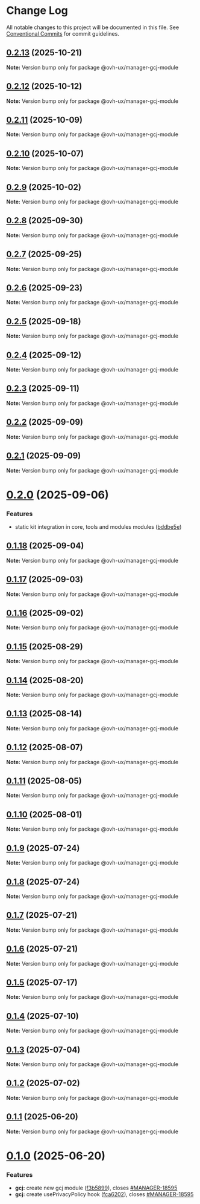 # Change Log

All notable changes to this project will be documented in this file.
See [Conventional Commits](https://conventionalcommits.org) for commit guidelines.

## [0.2.13](https://github.com/ovh/manager/compare/@ovh-ux/manager-gcj-module@0.2.12...@ovh-ux/manager-gcj-module@0.2.13) (2025-10-21)

**Note:** Version bump only for package @ovh-ux/manager-gcj-module





## [0.2.12](https://github.com/ovh/manager/compare/@ovh-ux/manager-gcj-module@0.2.11...@ovh-ux/manager-gcj-module@0.2.12) (2025-10-12)

**Note:** Version bump only for package @ovh-ux/manager-gcj-module





## [0.2.11](https://github.com/ovh/manager/compare/@ovh-ux/manager-gcj-module@0.2.10...@ovh-ux/manager-gcj-module@0.2.11) (2025-10-09)

**Note:** Version bump only for package @ovh-ux/manager-gcj-module





## [0.2.10](https://github.com/ovh/manager/compare/@ovh-ux/manager-gcj-module@0.2.9...@ovh-ux/manager-gcj-module@0.2.10) (2025-10-07)

**Note:** Version bump only for package @ovh-ux/manager-gcj-module





## [0.2.9](https://github.com/ovh/manager/compare/@ovh-ux/manager-gcj-module@0.2.8...@ovh-ux/manager-gcj-module@0.2.9) (2025-10-02)

**Note:** Version bump only for package @ovh-ux/manager-gcj-module





## [0.2.8](https://github.com/ovh/manager/compare/@ovh-ux/manager-gcj-module@0.2.7...@ovh-ux/manager-gcj-module@0.2.8) (2025-09-30)

**Note:** Version bump only for package @ovh-ux/manager-gcj-module





## [0.2.7](https://github.com/ovh/manager/compare/@ovh-ux/manager-gcj-module@0.2.6...@ovh-ux/manager-gcj-module@0.2.7) (2025-09-25)

**Note:** Version bump only for package @ovh-ux/manager-gcj-module





## [0.2.6](https://github.com/ovh/manager/compare/@ovh-ux/manager-gcj-module@0.2.5...@ovh-ux/manager-gcj-module@0.2.6) (2025-09-23)

**Note:** Version bump only for package @ovh-ux/manager-gcj-module





## [0.2.5](https://github.com/ovh/manager/compare/@ovh-ux/manager-gcj-module@0.2.4...@ovh-ux/manager-gcj-module@0.2.5) (2025-09-18)

**Note:** Version bump only for package @ovh-ux/manager-gcj-module





## [0.2.4](https://github.com/ovh/manager/compare/@ovh-ux/manager-gcj-module@0.2.3...@ovh-ux/manager-gcj-module@0.2.4) (2025-09-12)

**Note:** Version bump only for package @ovh-ux/manager-gcj-module





## [0.2.3](https://github.com/ovh/manager/compare/@ovh-ux/manager-gcj-module@0.2.2...@ovh-ux/manager-gcj-module@0.2.3) (2025-09-11)

**Note:** Version bump only for package @ovh-ux/manager-gcj-module





## [0.2.2](https://github.com/ovh/manager/compare/@ovh-ux/manager-gcj-module@0.2.1...@ovh-ux/manager-gcj-module@0.2.2) (2025-09-09)

**Note:** Version bump only for package @ovh-ux/manager-gcj-module





## [0.2.1](https://github.com/ovh/manager/compare/@ovh-ux/manager-gcj-module@0.2.0...@ovh-ux/manager-gcj-module@0.2.1) (2025-09-09)

**Note:** Version bump only for package @ovh-ux/manager-gcj-module





# [0.2.0](https://github.com/ovh/manager/compare/@ovh-ux/manager-gcj-module@0.1.18...@ovh-ux/manager-gcj-module@0.2.0) (2025-09-06)


### Features

* static kit integration in core, tools and modules modules ([bddbe5e](https://github.com/ovh/manager/commit/bddbe5e07453c8a657f2ca216d48d1f6f2bc0ca5))





## [0.1.18](https://github.com/ovh/manager/compare/@ovh-ux/manager-gcj-module@0.1.17...@ovh-ux/manager-gcj-module@0.1.18) (2025-09-04)

**Note:** Version bump only for package @ovh-ux/manager-gcj-module





## [0.1.17](https://github.com/ovh/manager/compare/@ovh-ux/manager-gcj-module@0.1.16...@ovh-ux/manager-gcj-module@0.1.17) (2025-09-03)

**Note:** Version bump only for package @ovh-ux/manager-gcj-module





## [0.1.16](https://github.com/ovh/manager/compare/@ovh-ux/manager-gcj-module@0.1.15...@ovh-ux/manager-gcj-module@0.1.16) (2025-09-02)

**Note:** Version bump only for package @ovh-ux/manager-gcj-module





## [0.1.15](https://github.com/ovh/manager/compare/@ovh-ux/manager-gcj-module@0.1.14...@ovh-ux/manager-gcj-module@0.1.15) (2025-08-29)

**Note:** Version bump only for package @ovh-ux/manager-gcj-module





## [0.1.14](https://github.com/ovh/manager/compare/@ovh-ux/manager-gcj-module@0.1.13...@ovh-ux/manager-gcj-module@0.1.14) (2025-08-20)

**Note:** Version bump only for package @ovh-ux/manager-gcj-module





## [0.1.13](https://github.com/ovh/manager/compare/@ovh-ux/manager-gcj-module@0.1.12...@ovh-ux/manager-gcj-module@0.1.13) (2025-08-14)

**Note:** Version bump only for package @ovh-ux/manager-gcj-module





## [0.1.12](https://github.com/ovh/manager/compare/@ovh-ux/manager-gcj-module@0.1.11...@ovh-ux/manager-gcj-module@0.1.12) (2025-08-07)

**Note:** Version bump only for package @ovh-ux/manager-gcj-module





## [0.1.11](https://github.com/ovh/manager/compare/@ovh-ux/manager-gcj-module@0.1.10...@ovh-ux/manager-gcj-module@0.1.11) (2025-08-05)

**Note:** Version bump only for package @ovh-ux/manager-gcj-module





## [0.1.10](https://github.com/ovh/manager/compare/@ovh-ux/manager-gcj-module@0.1.9...@ovh-ux/manager-gcj-module@0.1.10) (2025-08-01)

**Note:** Version bump only for package @ovh-ux/manager-gcj-module





## [0.1.9](https://github.com/ovh/manager/compare/@ovh-ux/manager-gcj-module@0.1.8...@ovh-ux/manager-gcj-module@0.1.9) (2025-07-24)

**Note:** Version bump only for package @ovh-ux/manager-gcj-module





## [0.1.8](https://github.com/ovh/manager/compare/@ovh-ux/manager-gcj-module@0.1.7...@ovh-ux/manager-gcj-module@0.1.8) (2025-07-24)

**Note:** Version bump only for package @ovh-ux/manager-gcj-module





## [0.1.7](https://github.com/ovh/manager/compare/@ovh-ux/manager-gcj-module@0.1.6...@ovh-ux/manager-gcj-module@0.1.7) (2025-07-21)

**Note:** Version bump only for package @ovh-ux/manager-gcj-module





## [0.1.6](https://github.com/ovh/manager/compare/@ovh-ux/manager-gcj-module@0.1.5...@ovh-ux/manager-gcj-module@0.1.6) (2025-07-21)

**Note:** Version bump only for package @ovh-ux/manager-gcj-module





## [0.1.5](https://github.com/ovh/manager/compare/@ovh-ux/manager-gcj-module@0.1.4...@ovh-ux/manager-gcj-module@0.1.5) (2025-07-17)

**Note:** Version bump only for package @ovh-ux/manager-gcj-module





## [0.1.4](https://github.com/ovh/manager/compare/@ovh-ux/manager-gcj-module@0.1.3...@ovh-ux/manager-gcj-module@0.1.4) (2025-07-10)

**Note:** Version bump only for package @ovh-ux/manager-gcj-module





## [0.1.3](https://github.com/ovh/manager/compare/@ovh-ux/manager-gcj-module@0.1.2...@ovh-ux/manager-gcj-module@0.1.3) (2025-07-04)

**Note:** Version bump only for package @ovh-ux/manager-gcj-module





## [0.1.2](https://github.com/ovh/manager/compare/@ovh-ux/manager-gcj-module@0.1.1...@ovh-ux/manager-gcj-module@0.1.2) (2025-07-02)

**Note:** Version bump only for package @ovh-ux/manager-gcj-module





## [0.1.1](https://github.com/ovh/manager/compare/@ovh-ux/manager-gcj-module@0.1.0...@ovh-ux/manager-gcj-module@0.1.1) (2025-06-20)

**Note:** Version bump only for package @ovh-ux/manager-gcj-module





# [0.1.0](https://github.com/ovh/manager/compare/@ovh-ux/manager-gcj-module@0.0.1...@ovh-ux/manager-gcj-module@0.1.0) (2025-06-20)


### Features

* **gcj:** create new gcj module ([f3b5899](https://github.com/ovh/manager/commit/f3b5899acfca1a8ab65947bf5aa2a4a30d40ab27)), closes [#MANAGER-18595](https://github.com/ovh/manager/issues/MANAGER-18595)
* **gcj:** create usePrivacyPolicy hook ([fca6202](https://github.com/ovh/manager/commit/fca620286305f060a5670faaf3bae27b010df234)), closes [#MANAGER-18595](https://github.com/ovh/manager/issues/MANAGER-18595)
